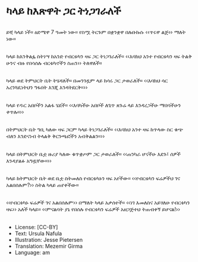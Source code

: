 # ካላይ ከእጽዋት ጋር ትነጋገራለች

##
ይቺ ካላይ ነች። ዕድሜዋ 7 ዓመት ነው። የስሟ ትርጉም በቋንቋዋ በሉቡኩሱ ‹‹ጥሩዋ ልጅ›› ማለት ነው።

##
ካላይ ከእንቅልፏ ስትነሣ ከአንድ የብርቱካን ዛፍ ጋር ትነጋገራለች። ‹‹እባክህ አንተ የብርቱካን ዛፍ ትልቅ ሁንና ብዙ የበሳሰሉ ብርቱካኖችን ስጠን›› ትለዋለች።

##
ካላይ ወደ ትምህርት ቤት ትሄዳለች። በመንገዷም ላይ ከሳሩ ጋር ታወራለች። ‹‹እባክህ ሳር አረንጓዴነትህን ግፋበት እንጂ እንዳትደርቅ።››

##
ካላይ የዱር አበቦችን አልፋ ሄደች። ‹‹እባካችሁ አበቦች ለጌጥ ጸጉሬ ላይ እንዳረጋችሁ ማበባችሁን ቀጥሉ።››

##
በትምህርት ቤት ግቢ ካለው ዛፍ ጋርም ካላይ ትነጋገራለች። ‹‹እባክህ አንተ ዛፍ ከጥላው ስር ቁጭ ብለን እንድናነብ ትላልቅ ቅርንጫፎችን አብቅልልን።››

##
ካላይ በትምህርት ቤቷ ዙሪያ ካለው ቁጥቋጦም ጋር ታወራለች። ‹‹ጠንካራ ሆናችሁ እደጉ፤ ሰዎች እንዳያልፉ አግዷቸው።››

##
ካላይ ከትምህርት ቤት ወደ ቤቷ ስትመለስ የብርቱካኑን ዛፍ አየችው። ‹‹የብርቱካን ፍሬዎችህ ገና አልበሰሉም?›› ስትል ካላይ ጠየቀችው።

##
‹‹የብርቱካኑ ፍሬዎች ገና አልበሰሉም›› በማለት ካላይ አቃሰተች። ‹‹ነገ እመለስና አይሃለሁ የብርቱካን ዛፍ›› አለች ካላይ። ‹‹ምናልባት ያኔ የበሰሉ የብርቱካን ፍሬዎች አዘጋጅተህ ትጠብቀኝ ይሆናል!››

##
* License: [CC-BY]
* Text: Ursula Nafula
* Illustration: Jesse Pietersen
* Translation: Mezemir Girma
* Language: am
